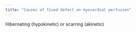```yaml
---
title: "Causes of fixed defect on myocardial perfusion"
---
```

Hibernating (hypokinetic) or scarring (akinetic)

